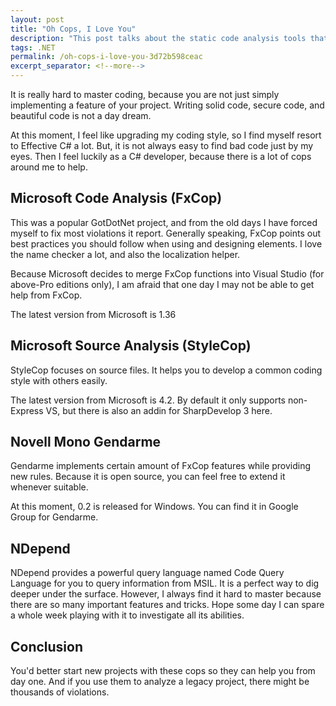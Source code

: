 ```yaml
---
layout: post
title: "Oh Cops, I Love You"
description: "This post talks about the static code analysis tools that help me to write better code."
tags: .NET
permalink: /oh-cops-i-love-you-3d72b598ceac
excerpt_separator: <!--more-->
---
```

It is really hard to master coding, because you are not just simply implementing a feature of your project. Writing solid code, secure code, and beautiful code is not a day dream.

At this moment, I feel like upgrading my coding style, so I find myself resort to Effective C# a lot. But, it is not always easy to find bad code just by my eyes. Then I feel luckily as a C# developer, because there is a lot of cops around me to help.
<!--more-->

## Microsoft Code Analysis (FxCop)

This was a popular GotDotNet project, and from the old days I have forced myself to fix most violations it report. Generally speaking, FxCop points out best practices you should follow when using and designing elements. I love the name checker a lot, and also the localization helper.

Because Microsoft decides to merge FxCop functions into Visual Studio (for above-Pro editions only), I am afraid that one day I may not be able to get help from FxCop.

The latest version from Microsoft is 1.36

## Microsoft Source Analysis (StyleCop)

StyleCop focuses on source files. It helps you to develop a common coding style with others easily.

The latest version from Microsoft is 4.2. By default it only supports non-Express VS, but there is also an addin for SharpDevelop 3 here.

## Novell Mono Gendarme

Gendarme implements certain amount of FxCop features while providing new rules. Because it is open source, you can feel free to extend it whenever suitable.

At this moment, 0.2 is released for Windows. You can find it in Google Group for Gendarme.

## NDepend

NDepend provides a powerful query language named Code Query Language for you to query information from MSIL. It is a perfect way to dig deeper under the surface. However, I always find it hard to master because there are so many important features and tricks. Hope some day I can spare a whole week playing with it to investigate all its abilities.

## Conclusion

You'd better start new projects with these cops so they can help you from day one. And if you use them to analyze a legacy project, there might be thousands of violations.
